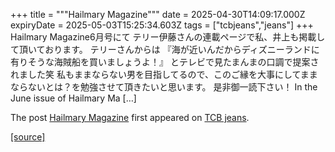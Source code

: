 +++
title = """Hailmary Magazine"""
date = 2025-04-30T14:09:17.000Z
expiryDate = 2025-05-03T15:25:34.603Z
tags = ["tcbjeans","jeans"]
+++
Hailmary Magazine6月号にて テリー伊藤さんの連載ページで私、井上も掲載して頂いております。 テリーさんからは 『海が近いんだからディズニーランドに有りそうな海賊船を買いましょうよ！』 とテレビで見たまんまの口調で提案されました笑 私もままならない男を目指してるので、このご縁を大事にしてままならないとは？を勉強させて頂きたいと思います。 是非御一読下さい！ In the June issue of Hailmary Ma \[…\]

The post [Hailmary Magazine](http://tcbjeans.com/2025/04/30/52206) first appeared on [TCB jeans](http://tcbjeans.com).

[[source]](http://tcbjeans.com/2025/04/30/52206)

